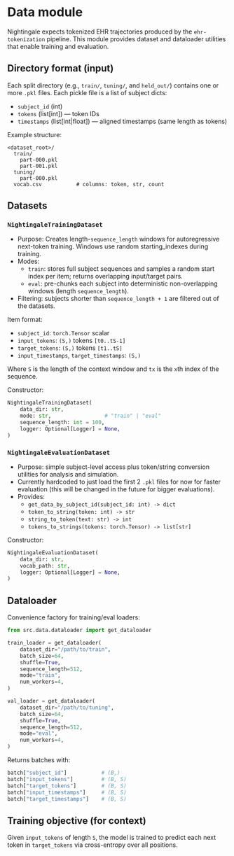 # Data module

Nightingale expects tokenized EHR trajectories produced by the `ehr-tokenization` pipeline. This module provides dataset and dataloader utilities that enable training and evaluation.

## Directory format (input)
Each split directory (e.g., `train/`, `tuning/`, and `held_out/`) contains one or more `.pkl` files. Each pickle file is a list of subject dicts:

- `subject_id` (int)
- `tokens` (list[int])  — token IDs
- `timestamps` (list[int|float]) — aligned timestamps (same length as tokens)

Example structure:
```
<dataset_root>/
  train/
    part-000.pkl
    part-001.pkl
  tuning/
    part-000.pkl
  vocab.csv           # columns: token, str, count
```

## Datasets

### `NightingaleTrainingDataset`
- Purpose: Creates length-`sequence_length` windows for autoregressive next-token training. Windows use random starting_indexes during training.
- Modes:
  - `train`: stores full subject sequences and samples a random start index per item; returns overlapping input/target pairs.
  - `eval`: pre-chunks each subject into deterministic non-overlapping windows (length `sequence_length`).
- Filtering: subjects shorter than `sequence_length + 1` are filtered out of the datasets.

Item format:
- `subject_id`: `torch.Tensor` scalar
- `input_tokens`: `(S,)` tokens `[t0..tS-1]`
- `target_tokens`: `(S,)` tokens `[t1..tS]`
- `input_timestamps`, `target_timestamps`: `(S,)`

Where `S` is the length of the context window and `tx` is the `x`th index of the sequence.

Constructor:
```python
NightingaleTrainingDataset(
    data_dir: str,
    mode: str,                 # "train" | "eval"
    sequence_length: int = 100,
    logger: Optional[Logger] = None,
)
```

### `NightingaleEvaluationDataset`
- Purpose: simple subject-level access plus token/string conversion utilities for analysis and simulation.
- Currently hardcoded to just load the first 2 `.pkl` files for now for faster evaluation (this will be changed in the future for bigger evaluations).
- Provides:
  - `get_data_by_subject_id(subject_id: int) -> dict`
  - `token_to_string(token: int) -> str`
  - `string_to_token(text: str) -> int`
  - `tokens_to_strings(tokens: torch.Tensor) -> list[str]`

Constructor:
```python
NightingaleEvaluationDataset(
    data_dir: str,
    vocab_path: str,
    logger: Optional[Logger] = None,
)
```

## Dataloader
Convenience factory for training/eval loaders:
```python
from src.data.dataloader import get_dataloader

train_loader = get_dataloader(
    dataset_dir="/path/to/train",
    batch_size=64,
    shuffle=True,
    sequence_length=512,
    mode="train",
    num_workers=4,
)

val_loader = get_dataloader(
    dataset_dir="/path/to/tuning",
    batch_size=64,
    shuffle=True,
    sequence_length=512,
    mode="eval",
    num_workers=4,
)
```
Returns batches with:
```python
batch["subject_id"]           # (B,)
batch["input_tokens"]         # (B, S)
batch["target_tokens"]        # (B, S)
batch["input_timestamps"]     # (B, S)
batch["target_timestamps"]    # (B, S)
```

## Training objective (for context)
Given `input_tokens` of length `S`, the model is trained to predict each next token in `target_tokens` via cross-entropy over all positions.